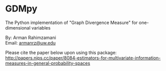 # GDMpy
The Python implementation of "Graph Divergence Measure" for one-dimensional variables

By: Arman Rahimzamani\
Email: armanrz@uw.edu

Please cite the paper below upon using this package:\
http://papers.nips.cc/paper/8084-estimators-for-multivariate-information-measures-in-general-probability-spaces
